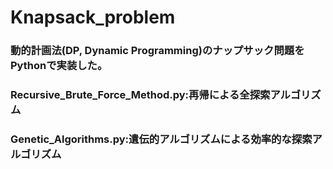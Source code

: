 # Knapsack_problem
### 動的計画法(DP, Dynamic Programming)のナップサック問題をPythonで実装した。
### Recursive_Brute_Force_Method.py:再帰による全探索アルゴリズム
### Genetic_Algorithms.py:遺伝的アルゴリズムによる効率的な探索アルゴリズム

